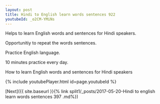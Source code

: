 ```yaml
---
layout: post
title: Hindi to English learn words sentences 922 
youtubeId: _o2CM-YMiNs
---
```

 
 
Helps to learn English words and sentences for Hindi speakers.

Opportunitiy to repeat the words sentences. 

Practice English language. 
 
10 minutes practice every day. 
 
How to learn English words and sentences for Hindi speakers 
 
{% include youtubePlayer.html id=page.youtubeId %}
 
 
[Next]({{ site.baseurl }}{% link  split1/_posts/2017-05-20-Hindi to english learn words sentences 397 .md%})
 
